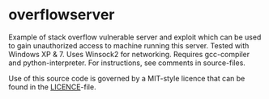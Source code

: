 overflowserver
==============

Example of stack overflow vulnerable server and exploit which can be used to gain unauthorized access to machine running this server.
Tested with Windows XP & 7.
Uses Winsock2 for networking.
Requires gcc-compiler and python-interpreter.
For instructions, see comments in source-files.

Use of this source code is governed by a MIT-style licence that can be found in the [LICENCE](https://raw.githubusercontent.com/putsi/overflowserver/master/LICENSE)-file.
